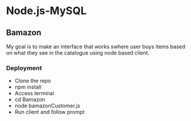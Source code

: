 # Node.js-MySQL

## Bamazon
My goal is to make an interface that works swhere user buys items based on what they see in the catalogue using node based client.

### Deployment
* Clone the repo
* npm install
* Access terminal
* cd Bamazon
* node bamazonCustomer.js
* Run client and follow prompt




